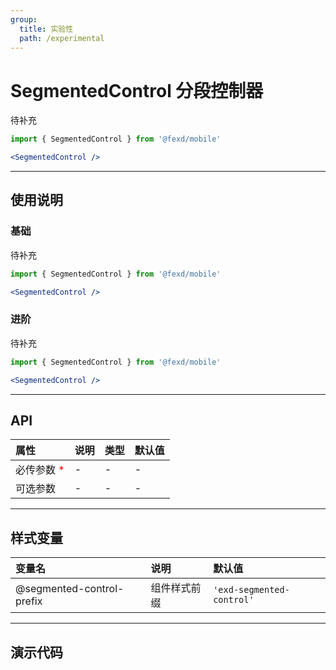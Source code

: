 ```yaml
---
group:
  title: 实验性
  path: /experimental
---
```


# SegmentedControl 分段控制器 <ImportCost name="SegmentedControl" />

待补充

<!-- prettier-ignore -->
```jsx | pure
import { SegmentedControl } from '@fexd/mobile'

<SegmentedControl />
```

---

## 使用说明

### 基础

待补充

<!-- prettier-ignore -->
```jsx | pure
import { SegmentedControl } from '@fexd/mobile'

<SegmentedControl />
```

### 进阶

待补充

<!-- prettier-ignore -->
```jsx | pure
import { SegmentedControl } from '@fexd/mobile'

<SegmentedControl />
```

---

## API

| 属性                                         | 说明 | 类型 | 默认值 |
| :------------------------------------------- | :--- | :--- | :----- |
| 必传参数 <span style="color: red;">\*</span> | -    | -    | -      |
| 可选参数                                     | -    | -    | -      |

---

## 样式变量

| 变量名                    | 说明         | 默认值                   |
| :------------------------ | :----------- | :----------------------- |
| @segmented-control-prefix | 组件样式前缀 | `'exd-segmented-control'` |

---

## 演示代码

<code src="./demos/demo1/index.tsx" />
